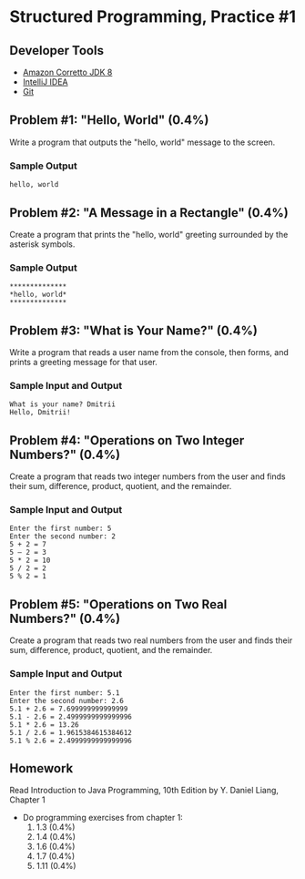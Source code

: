 Structured Programming, Practice #1
===================================

## Developer Tools

* [Amazon Corretto JDK 8](https://aws.amazon.com/corretto)
* [IntelliJ IDEA](https://www.jetbrains.com/idea/download)
* [Git](https://git-scm.com)

## Problem #1: "Hello, World" (0.4%)

Write a program that outputs the "hello, world" message to the screen. 

### Sample Output

```
hello, world
```

## Problem #2: "A Message in a Rectangle" (0.4%)

Create a program that prints the "hello, world" greeting surrounded by the asterisk symbols.

### Sample Output

```
**************
*hello, world*
**************
```

## Problem #3: "What is Your Name?" (0.4%)

Write a program that reads a user name from the console, then forms, and prints a greeting message for that user. 

### Sample Input and Output

```
What is your name? Dmitrii
Hello, Dmitrii!
```

## Problem #4: "Operations on Two Integer Numbers?" (0.4%)

Create a program that reads two integer numbers from the user and finds their sum, difference, product, quotient, and the remainder.

### Sample Input and Output

```
Enter the first number: 5
Enter the second number: 2
5 + 2 = 7
5 – 2 = 3
5 * 2 = 10
5 / 2 = 2
5 % 2 = 1
```

## Problem #5: "Operations on Two Real Numbers?" (0.4%)

Create a program that reads two real numbers from the user and finds their sum, difference, product, quotient, and the remainder.

### Sample Input and Output

```
Enter the first number: 5.1
Enter the second number: 2.6
5.1 + 2.6 = 7.699999999999999
5.1 - 2.6 = 2.4999999999999996
5.1 * 2.6 = 13.26
5.1 / 2.6 = 1.9615384615384612
5.1 % 2.6 = 2.4999999999999996
```

## Homework

Read Introduction to Java Programming, 10th Edition by Y. Daniel Liang, Chapter 1

* Do programming exercises from chapter 1:
  1. 1.3 (0.4%)
  2. 1.4 (0.4%)
  3. 1.6 (0.4%)
  4. 1.7 (0.4%)
  5. 1.11 (0.4%)
